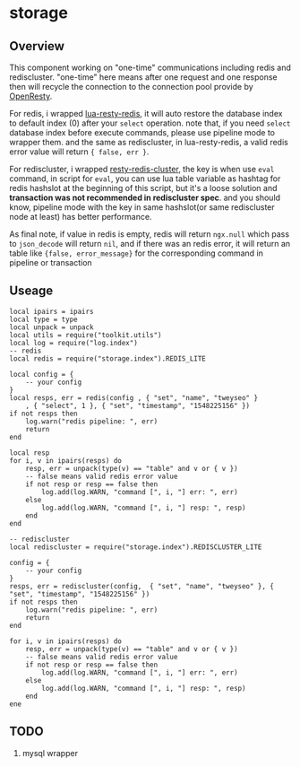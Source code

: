 # **storage**

## **Overview**

This component working on "one-time" communications including redis and rediscluster. "one-time" here means after one request and one response then will recycle the connection to the connection pool provide by [OpenResty](https://github.com/openresty/openresty).

For redis, i wrapped [lua-resty-redis](https://github.com/openresty/lua-resty-redis), it will auto restore the database index to default index (0) after your `select` operation. note that, if you need `select` database index before execute commands, please use pipeline mode to wrapper them. and the same as rediscluster, in lua-resty-redis, a valid redis error value will return `{ false, err }`.

For rediscluster, i wrapped [resty-redis-cluster](https://github.com/steve0511/resty-redis-cluster), the key is when use `eval` command, in script for `eval`, you can use lua table variable as hashtag for redis hashslot at the beginning of this script, but it's a loose solution and **transaction was not recommended in rediscluster spec**. and you should know, pipeline mode with the key in same hashslot(or same rediscluster node at least) has better performance.

As final note, if value in redis is empty, redis will return `ngx.null` which pass to `json_decode` will return `nil`, and if there was an redis error, it will return an table like `{false, error_message}` for the corresponding command in pipeline or transaction

## **Useage**

```
local ipairs = ipairs
local type = type
local unpack = unpack
local utils = require("toolkit.utils")
local log = require("log.index")
-- redis
local redis = require("storage.index").REDIS_LITE

local config = {
    -- your config
}
local resps, err = redis(config , { "set", "name", "tweyseo" }
    , { "select", 1 }, { "set", "timestamp", "1548225156" })
if not resps then
    log.warn("redis pipeline: ", err)
    return
end

local resp
for i, v in ipairs(resps) do
    resp, err = unpack(type(v) == "table" and v or { v })
    -- false means valid redis error value
    if not resp or resp == false then
        log.add(log.WARN, "command [", i, "] err: ", err)
    else
        log.add(log.WARN, "command [", i, "] resp: ", resp)
    end
end

-- rediscluster
local rediscluster = require("storage.index").REDISCLUSTER_LITE

config = {
    -- your config
}
resps, err = rediscluster(config,  { "set", "name", "tweyseo" }, { "set", "timestamp", "1548225156" })
if not resps then
    log.warn("redis pipeline: ", err)
    return
end

for i, v in ipairs(resps) do
    resp, err = unpack(type(v) == "table" and v or { v })
    -- false means valid redis error value
    if not resp or resp == false then
        log.add(log.WARN, "command [", i, "] err: ", err)
    else
        log.add(log.WARN, "command [", i, "] resp: ", resp)
    end
ene
```

## **TODO**

1. mysql wrapper